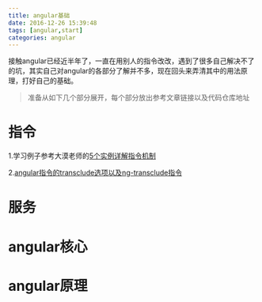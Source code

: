 ```yaml
---
title: angular基础
date: 2016-12-26 15:39:48
tags: [angular,start]
categories: angular 
---
```

接触angular已经近半年了，一直在用别人的指令改改，遇到了很多自己解决不了的坑，其实自己对angular的各部分了解并不多，现在回头来弄清其中的用法原理，打好自己的基础。
<!--more-->

> 准备从如下几个部分展开，每个部分放出参考文章链接以及代码仓库地址

# 指令 #
1.学习例子参考大漠老师的[5个实例详解指令机制](http://damoqiongqiu.iteye.com/blog/1917971)

2.[angular指令的transclude选项以及ng-transclude指令](https://segmentfault.com/a/1190000004586636)

# 服务 #
# angular核心 #
# angular原理 #
